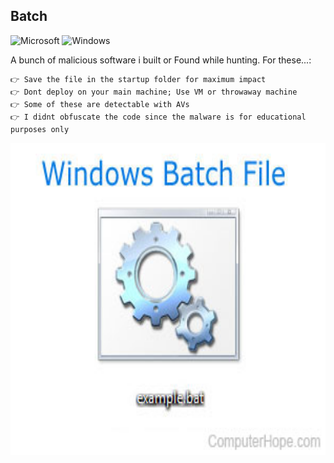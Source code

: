 ## Batch
![Microsoft](https://img.shields.io/badge/Microsoft-0078D4?style=for-the-badge&logo=microsoft&logoColor=white) ![Windows](https://img.shields.io/badge/Windows-0078D6?style=for-the-badge&logo=windows&logoColor=white)

A bunch of malicious software i built or Found while hunting.
For these...:

    👉 Save the file in the startup folder for maximum impact
    👉 Dont deploy on your main machine; Use VM or throwaway machine
    👉 Some of these are detectable with AVs
    👉 I didnt obfuscate the code since the malware is for educational purposes only

<img src="batch-file.jpg" height="500" width="1750" >
